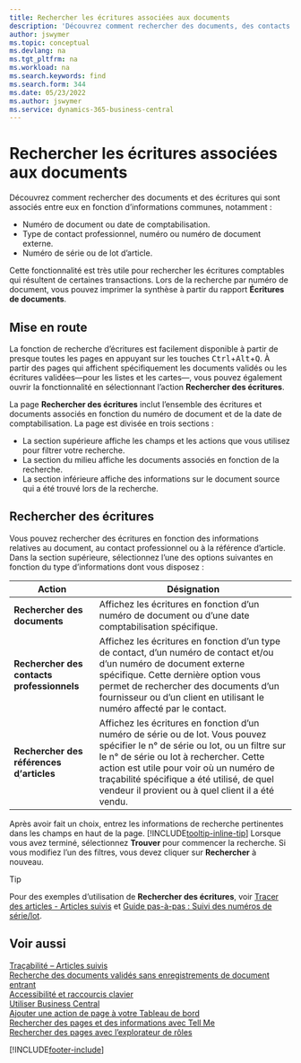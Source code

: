 ```yaml
---
title: Rechercher les écritures associées aux documents
description: 'Découvrez comment rechercher des documents, des contacts professionnels et des écritures d’éléments associés entre eux.'
author: jswymer
ms.topic: conceptual
ms.devlang: na
ms.tgt_pltfrm: na
ms.workload: na
ms.search.keywords: find
ms.search.form: 344
ms.date: 05/23/2022
ms.author: jswymer
ms.service: dynamics-365-business-central
---
```

# Rechercher les écritures associées aux documents

Découvrez comment rechercher des documents et des écritures qui sont associés entre eux en fonction d’informations communes, notamment :

- Numéro de document ou date de comptabilisation.
- Type de contact professionnel, numéro ou numéro de document externe.
- Numéro de série ou de lot d’article.

Cette fonctionnalité est très utile pour rechercher les écritures comptables qui résultent de certaines transactions. Lors de la recherche par numéro de document, vous pouvez imprimer la synthèse à partir du rapport **Écritures de documents**.

## Mise en route

La fonction de recherche d’écritures est facilement disponible à partir de presque toutes les pages en appuyant sur les touches <kbd>Ctrl</kbd>+<kbd>Alt</kbd>+<kbd>Q</kbd>. À partir des pages qui affichent spécifiquement les documents validés ou les écritures validées&mdash;pour les listes et les cartes&mdash;, vous pouvez également ouvrir la fonctionnalité en sélectionnant l’action **Rechercher des écritures**.

La page **Rechercher des écritures** inclut l’ensemble des écritures et documents associés en fonction du numéro de document et de la date de comptabilisation. La page est divisée en trois sections :

- La section supérieure affiche les champs et les actions que vous utilisez pour filtrer votre recherche.
- La section du milieu affiche les documents associés en fonction de la recherche.
- La section inférieure affiche des informations sur le document source qui a été trouvé lors de la recherche.

## Rechercher des écritures

Vous pouvez rechercher des écritures en fonction des informations relatives au document, au contact professionnel ou à la référence d’article. Dans la section supérieure, sélectionnez l’une des options suivantes en fonction du type d’informations dont vous disposez :

|Action|Désignation|
|------|-----------|
| **Rechercher des documents** | Affichez les écritures en fonction d’un numéro de document ou d’une date comptabilisation spécifique. |
| **Rechercher des contacts professionnels** | Affichez les écritures en fonction d’un type de contact, d’un numéro de contact et/ou d’un numéro de document externe spécifique. Cette dernière option vous permet de rechercher des documents d’un fournisseur ou d’un client en utilisant le numéro affecté par le contact. |
| **Rechercher des références dְ’articles** | Affichez les écritures en fonction d’un numéro de série ou de lot. Vous pouvez spécifier le n° de série ou lot, ou un filtre sur le n° de série ou lot à rechercher. Cette action est utile pour voir où un numéro de traçabilité spécifique a été utilisé, de quel vendeur il provient ou à quel client il a été vendu. |

Après avoir fait un choix, entrez les informations de recherche pertinentes dans les champs en haut de la page. [!INCLUDE[tooltip-inline-tip](includes/tooltip-inline-tip_md.md)] Lorsque vous avez terminé, sélectionnez **Trouver** pour commencer la recherche. Si vous modifiez l’un des filtres, vous devez cliquer sur **Rechercher** à nouveau.

> [!TIP]
> Pour des exemples d’utilisation de **Rechercher des écritures**, voir [Tracer des articles - Articles suivis](inventory-how-to-trace-item-tracked-items.md) et [Guide pas-à-pas : Suivi des numéros de série/lot](walkthrough-tracing-serial-lot-numbers.md).

## Voir aussi

[Traçabilité – Articles suivis](inventory-how-to-trace-item-tracked-items.md)  
[Recherche des documents validés sans enregistrements de document entrant](across-how-find-posted-documents-without-income-document-records.md)  
[Accessibilité et raccourcis clavier](ui-accessibility.md)  
[Utiliser Business Central](ui-work-product.md)  
[Ajouter une action de page à votre Tableau de bord](ui-bookmarks.md)  
[Rechercher des pages et des informations avec Tell Me](ui-search.md)  
[Rechercher des pages avec l’explorateur de rôles](ui-role-explorer.md)  

[!INCLUDE[footer-include](includes/footer-banner.md)]
